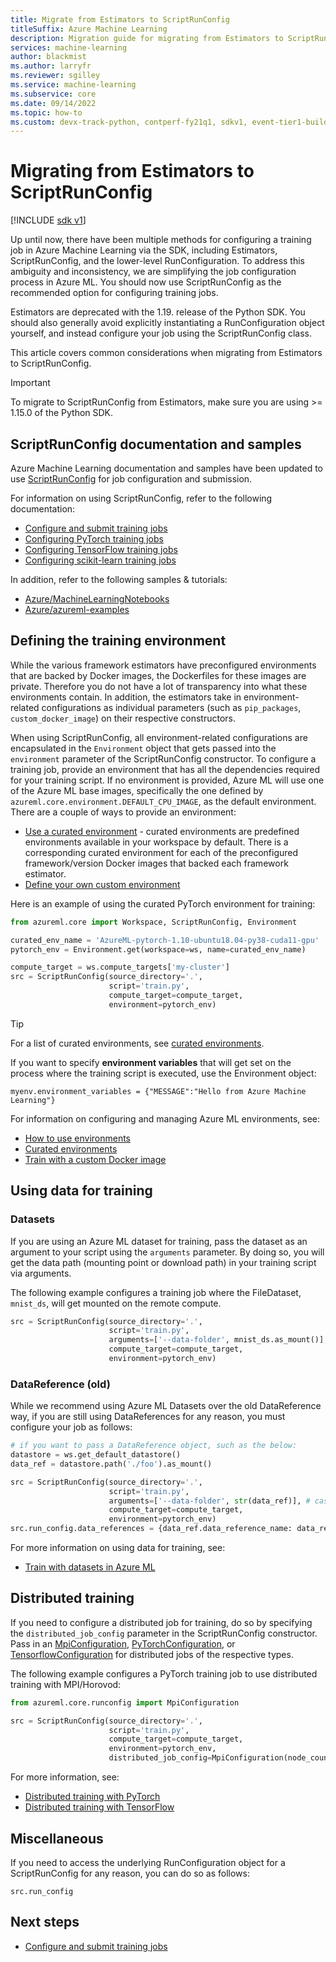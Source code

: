 ```yaml
---
title: Migrate from Estimators to ScriptRunConfig
titleSuffix: Azure Machine Learning
description: Migration guide for migrating from Estimators to ScriptRunConfig for configuring training jobs.
services: machine-learning
author: blackmist
ms.author: larryfr
ms.reviewer: sgilley
ms.service: machine-learning
ms.subservice: core
ms.date: 09/14/2022
ms.topic: how-to
ms.custom: devx-track-python, contperf-fy21q1, sdkv1, event-tier1-build-2022
---
```


# Migrating from Estimators to ScriptRunConfig

[!INCLUDE [sdk v1](../../../includes/machine-learning-sdk-v1.md)]

Up until now, there have been multiple methods for configuring a training job in Azure Machine Learning via the SDK, including Estimators, ScriptRunConfig, and the lower-level RunConfiguration.   To address this ambiguity and inconsistency, we are simplifying the job configuration process in Azure ML.  You should now use ScriptRunConfig as the recommended option for configuring training jobs. 

Estimators are deprecated with the 1.19. release of the Python SDK. You should also generally avoid explicitly instantiating a RunConfiguration object yourself, and instead configure your job using the ScriptRunConfig class.

This article covers common considerations when migrating from Estimators to ScriptRunConfig.

> [!IMPORTANT]
> To migrate to ScriptRunConfig from Estimators, make sure you are using >= 1.15.0 of the Python SDK.

## ScriptRunConfig documentation and samples
Azure Machine Learning documentation and samples have been updated to use [ScriptRunConfig](/python/api/azureml-core/azureml.core.script_run_config.scriptrunconfig) for job configuration and submission.

For information on using ScriptRunConfig, refer to the following documentation:
* [Configure and submit training jobs](how-to-set-up-training-targets.md)
* [Configuring PyTorch training jobs](how-to-train-pytorch.md)
* [Configuring TensorFlow training jobs](how-to-train-tensorflow.md)
* [Configuring scikit-learn training jobs](how-to-train-scikit-learn.md)

In addition, refer to the following samples & tutorials:
* [Azure/MachineLearningNotebooks](https://github.com/Azure/MachineLearningNotebooks/tree/master/how-to-use-azureml/ml-frameworks)
* [Azure/azureml-examples](https://github.com/Azure/azureml-examples)

## Defining the training environment
While the various framework estimators have preconfigured environments that are backed by Docker images, the Dockerfiles for these images are private.  Therefore you do not have a lot of transparency into what these environments contain. In addition, the estimators take in environment-related configurations as individual parameters (such as `pip_packages`, `custom_docker_image`) on their respective constructors.

When using ScriptRunConfig, all environment-related configurations are encapsulated in the `Environment` object that gets passed into the `environment` parameter of the ScriptRunConfig constructor. To configure a training job,  provide an environment that has all the dependencies required for your training script. If no environment is provided, Azure ML will use one of the Azure ML base images, specifically the one defined by `azureml.core.environment.DEFAULT_CPU_IMAGE`, as the default environment. There are a couple of ways to provide an environment:

* [Use a curated environment](../how-to-use-environments.md#use-a-curated-environment) - curated environments are predefined environments available in your workspace by default. There is a corresponding curated environment for each of the preconfigured framework/version Docker images that backed each framework estimator.
* [Define your own custom environment](how-to-use-environments.md)

Here is an example of using the curated PyTorch environment for training:

```python
from azureml.core import Workspace, ScriptRunConfig, Environment

curated_env_name = 'AzureML-pytorch-1.10-ubuntu18.04-py38-cuda11-gpu'
pytorch_env = Environment.get(workspace=ws, name=curated_env_name)

compute_target = ws.compute_targets['my-cluster']
src = ScriptRunConfig(source_directory='.',
                      script='train.py',
                      compute_target=compute_target,
                      environment=pytorch_env)
```

> [!TIP]
> For a list of curated environments, see [curated environments](resource-curated-environments.md).  

If you want to specify **environment variables** that will get set on the process where the training script is executed, use the Environment object:
```
myenv.environment_variables = {"MESSAGE":"Hello from Azure Machine Learning"}
```

For information on configuring and managing Azure ML environments, see:
* [How to use environments](how-to-use-environments.md)
* [Curated environments](../resource-curated-environments.md)
* [Train with a custom Docker image](../how-to-train-with-custom-image.md)

## Using data for training
### Datasets
If you are using an Azure ML dataset for training, pass the dataset as an argument to your script using the `arguments` parameter. By doing so, you will get the data path (mounting point or download path) in your training script via arguments.

The following example configures a training job where the FileDataset, `mnist_ds`, will get mounted on the remote compute.
```python
src = ScriptRunConfig(source_directory='.',
                      script='train.py',
                      arguments=['--data-folder', mnist_ds.as_mount()], # or mnist_ds.as_download() to download
                      compute_target=compute_target,
                      environment=pytorch_env)
```

### DataReference (old)
While we recommend using Azure ML Datasets over the old DataReference way, if you are still using DataReferences for any reason, you must configure your job as follows:
```python
# if you want to pass a DataReference object, such as the below:
datastore = ws.get_default_datastore()
data_ref = datastore.path('./foo').as_mount()

src = ScriptRunConfig(source_directory='.',
                      script='train.py',
                      arguments=['--data-folder', str(data_ref)], # cast the DataReference object to str
                      compute_target=compute_target,
                      environment=pytorch_env)
src.run_config.data_references = {data_ref.data_reference_name: data_ref.to_config()} # set a dict of the DataReference(s) you want to the `data_references` attribute of the ScriptRunConfig's underlying RunConfiguration object.
```

For more information on using data for training, see:
* [Train with datasets in Azure ML](how-to-train-with-datasets.md)

## Distributed training
If you need to configure a distributed job for training, do so by specifying the `distributed_job_config` parameter in the ScriptRunConfig constructor. Pass in an [MpiConfiguration](/python/api/azureml-core/azureml.core.runconfig.mpiconfiguration), [PyTorchConfiguration](/python/api/azureml-core/azureml.core.runconfig.pytorchconfiguration), or [TensorflowConfiguration](/python/api/azureml-core/azureml.core.runconfig.tensorflowconfiguration) for distributed jobs of the respective types.

The following example configures a PyTorch training job to use distributed training with MPI/Horovod:
```python
from azureml.core.runconfig import MpiConfiguration

src = ScriptRunConfig(source_directory='.',
                      script='train.py',
                      compute_target=compute_target,
                      environment=pytorch_env,
                      distributed_job_config=MpiConfiguration(node_count=2, process_count_per_node=2))
```

For more information, see:
* [Distributed training with PyTorch](how-to-train-pytorch.md#distributed-training)
* [Distributed training with TensorFlow](how-to-train-tensorflow.md#distributed-training)

## Miscellaneous
If you need to access the underlying RunConfiguration object for a ScriptRunConfig for any reason, you can do so as follows:
```
src.run_config
```

## Next steps

* [Configure and submit training jobs](how-to-set-up-training-targets.md)

